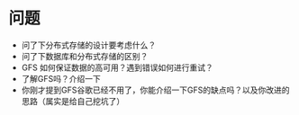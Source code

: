 # 问题

* 问了下分布式存储的设计要考虑什么？
* 问了下数据库和分布式存储的区别？
* GFS 如何保证数据的高可用？遇到错误如何进行重试？
* 了解GFS吗？介绍一下
* 你刚才提到GFS谷歌已经不用了，你能介绍一下GFS的缺点吗？以及你改进的思路（属实是给自己挖坑了）